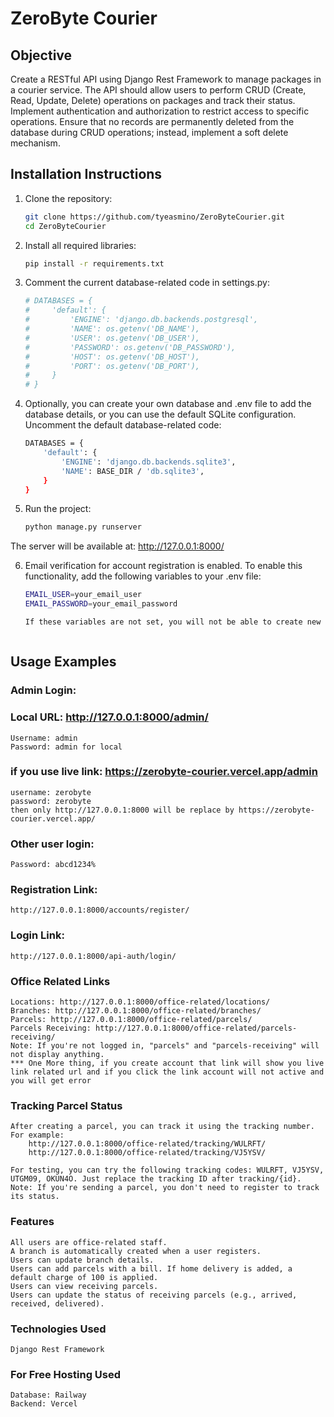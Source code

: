 # ZeroByte Courier

## Objective
Create a RESTful API using Django Rest Framework to manage packages in a courier service. The API should allow users to perform CRUD (Create, Read, Update, Delete) operations on packages and track their status. Implement authentication and authorization to restrict access to specific operations. Ensure that no records are permanently deleted from the database during CRUD operations; instead, implement a soft delete mechanism.

## Installation Instructions

1. Clone the repository:
   ```bash
   git clone https://github.com/tyeasmino/ZeroByteCourier.git
   cd ZeroByteCourier

2. Install all required libraries:
    ```bash 
    pip install -r requirements.txt

3. Comment the current database-related code in settings.py:
    ```bash 
    # DATABASES = {
    #     'default': {
    #         'ENGINE': 'django.db.backends.postgresql',
    #         'NAME': os.getenv('DB_NAME'),
    #         'USER': os.getenv('DB_USER'),
    #         'PASSWORD': os.getenv('DB_PASSWORD'),
    #         'HOST': os.getenv('DB_HOST'),
    #         'PORT': os.getenv('DB_PORT'),
    #     }
    # }


4. Optionally, you can create your own database and .env file to add the database details, or you  can use the default SQLite configuration. Uncomment the default database-related code:
    ```bash 
    DATABASES = {
        'default': {
            'ENGINE': 'django.db.backends.sqlite3',
            'NAME': BASE_DIR / 'db.sqlite3',
        }
    }


5. Run the project:
    ```bash 
    python manage.py runserver

The server will be available at: http://127.0.0.1:8000/


6. Email verification for account registration is enabled. To enable this functionality, add the following variables to your .env file:
    ```bash 
    EMAIL_USER=your_email_user
    EMAIL_PASSWORD=your_email_password

    If these variables are not set, you will not be able to create new accounts, but other functionalities will still work.
    


## Usage Examples
### Admin Login:
### Local URL: http://127.0.0.1:8000/admin/
	Username: admin
	Password: admin for local

### if you use live link: https://zerobyte-courier.vercel.app/admin
	username: zerobyte  
	password: zerobyte
	then only http://127.0.0.1:8000 will be replace by https://zerobyte-courier.vercel.app/

### Other user login:
	Password: abcd1234%

### Registration Link: 
	http://127.0.0.1:8000/accounts/register/

### Login Link: 
	http://127.0.0.1:8000/api-auth/login/

### Office Related Links
    Locations: http://127.0.0.1:8000/office-related/locations/
    Branches: http://127.0.0.1:8000/office-related/branches/
    Parcels: http://127.0.0.1:8000/office-related/parcels/
    Parcels Receiving: http://127.0.0.1:8000/office-related/parcels-receiving/
	Note: If you're not logged in, "parcels" and "parcels-receiving" will not display anything.
	*** One More thing, if you create account that link will show you live link related url and if you click the link account will not active and you will get error


### Tracking Parcel Status
	After creating a parcel, you can track it using the tracking number. For example:
    	http://127.0.0.1:8000/office-related/tracking/WULRFT/
    	http://127.0.0.1:8000/office-related/tracking/VJ5YSV/

	For testing, you can try the following tracking codes: WULRFT, VJ5YSV, UTGM09, OKUN4O. Just replace the tracking ID after tracking/{id}.
	Note: If you're sending a parcel, you don't need to register to track its status.

### Features
    All users are office-related staff.
    A branch is automatically created when a user registers.
    Users can update branch details.
    Users can add parcels with a bill. If home delivery is added, a default charge of 100 is applied.
    Users can view receiving parcels.
    Users can update the status of receiving parcels (e.g., arrived, received, delivered).


### Technologies Used
	Django Rest Framework 

### For Free Hosting Used
	Database: Railway
	Backend: Vercel
